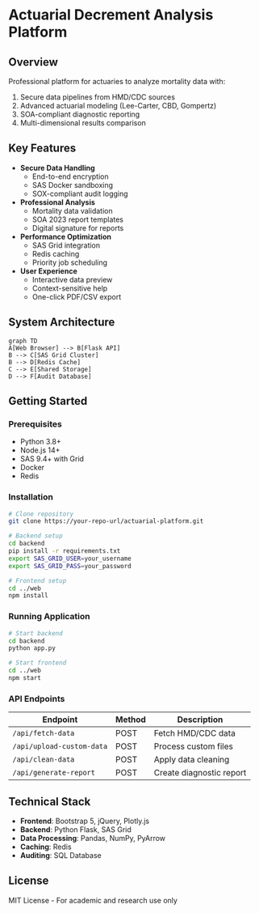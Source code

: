 # Actuarial Decrement Analysis Platform

## Overview
Professional platform for actuaries to analyze mortality data with:
1. Secure data pipelines from HMD/CDC sources
2. Advanced actuarial modeling (Lee-Carter, CBD, Gompertz)
3. SOA-compliant diagnostic reporting
4. Multi-dimensional results comparison

## Key Features
- **Secure Data Handling**
  - End-to-end encryption
  - SAS Docker sandboxing
  - SOX-compliant audit logging
- **Professional Analysis**
  - Mortality data validation
  - SOA 2023 report templates
  - Digital signature for reports
- **Performance Optimization**
  - SAS Grid integration
  - Redis caching
  - Priority job scheduling
- **User Experience**
  - Interactive data preview
  - Context-sensitive help
  - One-click PDF/CSV export

## System Architecture
```mermaid
graph TD
A[Web Browser] --> B[Flask API]
B --> C[SAS Grid Cluster]
B --> D[Redis Cache]
C --> E[Shared Storage]
D --> F[Audit Database]
```

## Getting Started
### Prerequisites
- Python 3.8+
- Node.js 14+
- SAS 9.4+ with Grid
- Docker
- Redis

### Installation
```bash
# Clone repository
git clone https://your-repo-url/actuarial-platform.git

# Backend setup
cd backend
pip install -r requirements.txt
export SAS_GRID_USER=your_username
export SAS_GRID_PASS=your_password

# Frontend setup
cd ../web
npm install
```

### Running Application
```bash
# Start backend
cd backend
python app.py

# Start frontend
cd ../web
npm start
```

### API Endpoints
| Endpoint | Method | Description |
|----------|--------|-------------|
| `/api/fetch-data` | POST | Fetch HMD/CDC data |
| `/api/upload-custom-data` | POST | Process custom files |
| `/api/clean-data` | POST | Apply data cleaning |
| `/api/generate-report` | POST | Create diagnostic report |

## Technical Stack
- **Frontend**: Bootstrap 5, jQuery, Plotly.js
- **Backend**: Python Flask, SAS Grid
- **Data Processing**: Pandas, NumPy, PyArrow
- **Caching**: Redis
- **Auditing**: SQL Database

## License
MIT License - For academic and research use only
```
